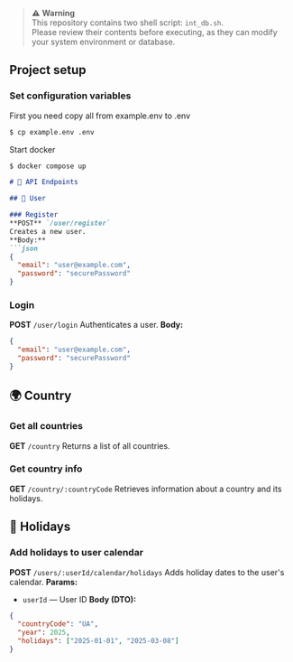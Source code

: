 > ⚠️ **Warning**  
> This repository contains two shell script: `int_db.sh`.  
> Please review their contents before executing, as they can modify your system environment or database.


## Project setup

### Set configuration variables
First you need copy all from example.env to .env
```bash
$ cp example.env .env
```

Start docker
```bash
$ docker compose up
```

````markdown
# 📘 API Endpoints

## 🔐 User

### Register  
**POST** `/user/register`  
Creates a new user.  
**Body:**  
```json
{
  "email": "user@example.com",
  "password": "securePassword"
}
````

### Login

**POST** `/user/login`
Authenticates a user.
**Body:**

```json
{
  "email": "user@example.com",
  "password": "securePassword"
}
```

## 🌍 Country

### Get all countries

**GET** `/country`
Returns a list of all countries.

### Get country info

**GET** `/country/:countryCode`
Retrieves information about a country and its holidays.

## 📅 Holidays

### Add holidays to user calendar

**POST** `/users/:userId/calendar/holidays`
Adds holiday dates to the user's calendar.
**Params:**

* `userId` — User ID
  **Body (DTO):**

```json
{
  "countryCode": "UA",
  "year": 2025,
  "holidays": ["2025-01-01", "2025-03-08"]
}
```

```
```
